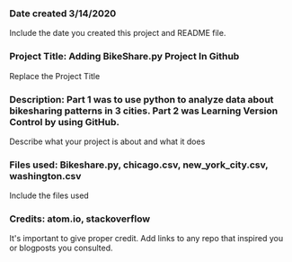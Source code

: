 ### Date created 3/14/2020
Include the date you created this project and README file.

### Project Title: Adding BikeShare.py Project In Github
Replace the Project Title

### Description: Part 1 was to use python to analyze data about bikesharing patterns in 3 cities.  Part 2 was Learning Version Control by using GitHub.
Describe what your project is about and what it does

### Files used: Bikeshare.py, chicago.csv, new_york_city.csv, washington.csv
Include the files used

### Credits: atom.io, stackoverflow
It's important to give proper credit. Add links to any repo that inspired you or blogposts you consulted.
